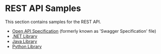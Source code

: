 REST API Samples
=================

This section contains samples for the REST API.

* [Open API Specification](swagger/readme.md) (formerly known as 'Swagger Specification' file)
* [.NET Library](dotnet/readme.md)
* [Java Library](java/readme.md)
* [Python Library](python/README.md)
